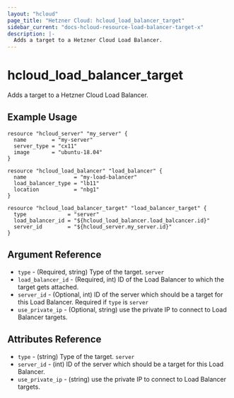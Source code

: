 ```yaml
---
layout: "hcloud"
page_title: "Hetzner Cloud: hcloud_load_balancer_target"
sidebar_current: "docs-hcloud-resource-load-balancer-target-x"
description: |-
  Adds a target to a Hetzner Cloud Load Balancer.
---
```


# hcloud_load_balancer_target

Adds a target to a Hetzner Cloud Load Balancer.

## Example Usage

```hcl
resource "hcloud_server" "my_server" {
  name        = "my-server"
  server_type = "cx11"
  image       = "ubuntu-18.04"
}

resource "hcloud_load_balancer" "load_balancer" {
  name               = "my-load-balancer"
  load_balancer_type = "lb11"
  location           = "nbg1"
}

resource "hcloud_load_balancer_target" "load_balancer_target" {
  type             = "server"
  load_balancer_id = "${hcloud_load_balancer.load_balcancer.id}"
  server_id        = "${hcloud_server.my_server.id}"
}
```

## Argument Reference

- `type` - (Required, string) Type of the target. `server`
- `load_balancer_id` - (Required, int) ID of the Load Balancer to which
  the target gets attached.
- `server_id` - (Optional, int) ID of the server which should be a
  target for this Load Balancer. Required if `type` is `server`
- `use_private_ip` - (Optional, string) use the private IP to connect to
  Load Balancer targets.

## Attributes Reference

- `type` - (string) Type of the target. `server`
- `server_id` - (int) ID of the server which should be a target for this
  Load Balancer.
- `use_private_ip` - (string) use the private IP to connect to Load
  Balancer targets.
